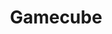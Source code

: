 ---
title: Gamecube
crosslinks:
- youtubefactsbot
- gameswap
- crtgaming
- youtubot
- GameSale
- gamecollecting
- cemu
- u_imguralbumbot
- n64
- PSO
- funny
- SSBM
- WiiHacks
- place
- wii
- MassdropBot
- GameTrade
- SSX
- mildlyinteresting
- customGCC
---